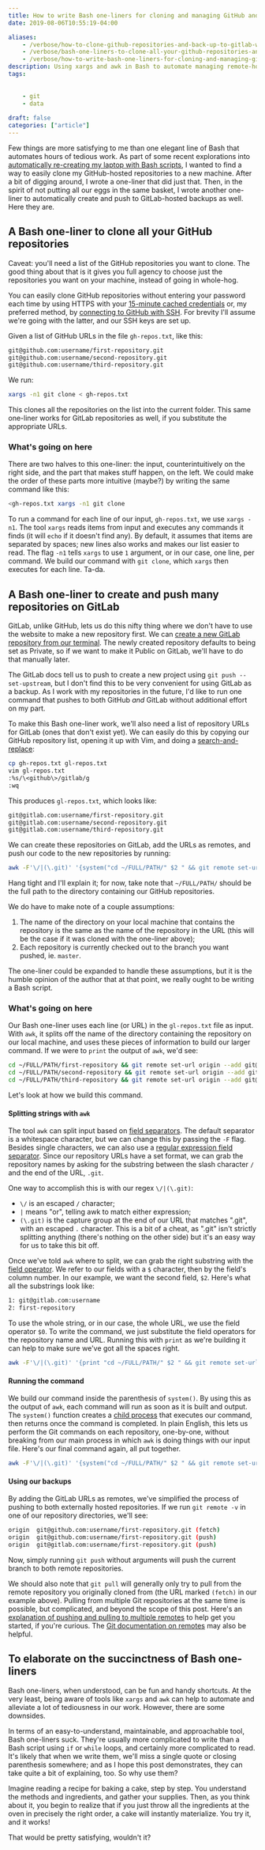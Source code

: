 ```yaml
---
title: How to write Bash one-liners for cloning and managing GitHub and GitLab repositories
date: 2019-08-06T10:55:19-04:00

aliases:
    - /verbose/how-to-clone-github-repositories-and-back-up-to-gitlab-with-bash-one-liners/
    - /verbose/bash-one-liners-to-clone-all-your-github-repositories-and-back-them-up-to-gitlab/
    - /verbose/how-to-write-bash-one-liners-for-cloning-and-managing-github-and-gitlab-repositories/
description: Using xargs and awk in Bash to automate managing remote-hosted repositories.
tags:
    
    
    - git
    - data
 
draft: false
categories: ["article"]
---
```


Few things are more satisfying to me than one elegant line of Bash that automates hours of tedious work. As part of some recent explorations into [automatically re-creating my laptop with Bash scripts](/blog/how-to-set-up-a-fresh-ubuntu-desktop-using-only-dotfiles-and-bash-scripts/), I wanted to find a way to easily clone my GitHub-hosted repositories to a new machine. After a bit of digging around, I wrote a one-liner that did just that. Then, in the spirit of not putting all our eggs in the same basket, I wrote another one-liner to automatically create and push to GitLab-hosted backups as well. Here they are.

## A Bash one-liner to clone all your GitHub repositories

Caveat: you'll need a list of the GitHub repositories you want to clone. The good thing about that is it gives you full agency to choose just the repositories you want on your machine, instead of going in whole-hog.

You can easily clone GitHub repositories without entering your password each time by using HTTPS with your [15-minute cached credentials](https://docs.github.com/en/get-started/getting-started-with-git/caching-your-github-credentials-in-git) or, my preferred method, by [connecting to GitHub with SSH](https://docs.github.com/en/authentication/connecting-to-github-with-ssh). For brevity I'll assume we're going with the latter, and our SSH keys are set up.

Given a list of GitHub URLs in the file `gh-repos.txt`, like this:

```txt
git@github.com:username/first-repository.git
git@github.com:username/second-repository.git
git@github.com:username/third-repository.git
```

We run:

```bash
xargs -n1 git clone < gh-repos.txt
```

This clones all the repositories on the list into the current folder. This same one-liner works for GitLab repositories as well, if you substitute the appropriate URLs.

### What's going on here

There are two halves to this one-liner: the input, counterintuitively on the right side, and the part that makes stuff happen, on the left. We could make the order of these parts more intuitive (maybe?) by writing the same command like this:

```bash
<gh-repos.txt xargs -n1 git clone
```

To run a command for each line of our input, `gh-repos.txt`, we use `xargs -n1`. The tool `xargs` reads items from input and executes any commands it finds (it will `echo` if it doesn't find any). By default, it assumes that items are separated by spaces; new lines also works and makes our list easier to read. The flag `-n1` tells `xargs` to use `1` argument, or in our case, one line, per command. We build our command with `git clone`, which `xargs` then executes for each line. Ta-da.

## A Bash one-liner to create and push many repositories on GitLab

GitLab, unlike GitHub, lets us do this nifty thing where we don't have to use the website to make a new repository first. We can [create a new GitLab repository from our terminal](https://docs.gitlab.com/ee/user/project/working_with_projects.html#create-a-new-project-with-git-push). The newly created repository defaults to being set as Private, so if we want to make it Public on GitLab, we'll have to do that manually later.

The GitLab docs tell us to push to create a new project using `git push --set-upstream`, but I don't find this to be very convenient for using GitLab as a backup. As I work with my repositories in the future, I'd like to run one command that pushes to both GitHub _and_ GitLab without additional effort on my part.

To make this Bash one-liner work, we'll also need a list of repository URLs for GitLab (ones that don't exist yet). We can easily do this by copying our GitHub repository list, opening it up with Vim, and doing a [search-and-replace](https://vim.fandom.com/wiki/Search_and_replace):

```bash
cp gh-repos.txt gl-repos.txt
vim gl-repos.txt
:%s/\<github\>/gitlab/g
:wq
```

This produces `gl-repos.txt`, which looks like:

```txt
git@gitlab.com:username/first-repository.git
git@gitlab.com:username/second-repository.git
git@gitlab.com:username/third-repository.git
```

We can create these repositories on GitLab, add the URLs as remotes, and push our code to the new repositories by running:

```bash
awk -F'\/|(\.git)' '{system("cd ~/FULL/PATH/" $2 " && git remote set-url origin --add " $0 " && git push")}' gl-repos.txt
```

Hang tight and I'll explain it; for now, take note that `~/FULL/PATH/` should be the full path to the directory containing our GitHub repositories.

We do have to make note of a couple assumptions:

1. The name of the directory on your local machine that contains the repository is the same as the name of the repository in the URL (this will be the case if it was cloned with the one-liner above);
2. Each repository is currently checked out to the branch you want pushed, ie. `master`.

The one-liner could be expanded to handle these assumptions, but it is the humble opinion of the author that at that point, we really ought to be writing a Bash script.

### What's going on here

Our Bash one-liner uses each line (or URL) in the `gl-repos.txt` file as input. With `awk`, it splits off the name of the directory containing the repository on our local machine, and uses these pieces of information to build our larger command. If we were to `print` the output of `awk`, we'd see:

```bash
cd ~/FULL/PATH/first-repository && git remote set-url origin --add git@gitlab.com:username/first-repository.git && git push
cd ~/FULL/PATH/second-repository && git remote set-url origin --add git@gitlab.com:username/second-repository.git && git push
cd ~/FULL/PATH/third-repository && git remote set-url origin --add git@gitlab.com:username/third-repository.git && git push
```

Let's look at how we build this command.

#### Splitting strings with `awk`

The tool `awk` can split input based on [field separators](https://www.gnu.org/software/gawk/manual/html_node/Command-Line-Field-Separator.html). The default separator is a whitespace character, but we can change this by passing the `-F` flag. Besides single characters, we can also use a [regular expression field separator](https://www.gnu.org/software/gawk/manual/html_node/Regexp-Field-Splitting.html#Regexp-Field-Splitting). Since our repository URLs have a set format, we can grab the repository names by asking for the substring between the slash character `/` and the end of the URL, `.git`.

One way to accomplish this is with our regex `\/|(\.git)`:

* `\/` is an escaped `/` character;
* `|` means "or", telling awk to match either expression;
* `(\.git)` is the capture group at the end of our URL that matches ".git", with an escaped `.` character. This is a bit of a cheat, as ".git" isn't strictly splitting anything (there's nothing on the other side) but it's an easy way for us to take this bit off.

Once we've told `awk` where to split, we can grab the right substring with the [field operator](https://www.gnu.org/software/gawk/manual/html_node/Fields.html#index-_0024-_0028dollar-sign_0029_002c-_0024-field-operator). We refer to our fields with a `$` character, then by the field's column number. In our example, we want the second field, `$2`. Here's what all the substrings look like:

```bash
1: git@gitlab.com:username
2: first-repository
```

To use the whole string, or in our case, the whole URL, we use the field operator `$0`. To write the command, we just substitute the field operators for the repository name and URL. Running this with `print` as we're building it can help to make sure we've got all the spaces right.

```bash
awk -F'\/|(\.git)' '{print "cd ~/FULL/PATH/" $2 " && git remote set-url origin --add " $0 " && git push"}' gl-repos.txt
```

#### Running the command

We build our command inside the parenthesis of `system()`. By using this as the output of `awk`, each command will run as soon as it is built and output. The `system()` function creates a [child process](https://en.wikipedia.org/wiki/Child_process) that executes our command, then returns once the command is completed. In plain English, this lets us perform the Git commands on each repository, one-by-one, without breaking from our main process in which `awk` is doing things with our input file. Here's our final command again, all put together.

```bash
awk -F'\/|(\.git)' '{system("cd ~/FULL/PATH/" $2 " && git remote set-url origin --add " $0 " && git push")}' gl-repos.txt
```

#### Using our backups

By adding the GitLab URLs as remotes, we've simplified the process of pushing to both externally hosted repositories. If we run `git remote -v` in one of our repository directories, we'll see:

```bash
origin  git@github.com:username/first-repository.git (fetch)
origin  git@github.com:username/first-repository.git (push)
origin  git@gitlab.com:username/first-repository.git (push)
```

Now, simply running `git push` without arguments will push the current branch to both remote repositories.

We should also note that `git pull` will generally only try to pull from the remote repository you originally cloned from (the URL marked `(fetch)` in our example above). Pulling from multiple Git repositories at the same time is possible, but complicated, and beyond the scope of this post. Here's an [explanation of pushing and pulling to multiple remotes](https://astrofloyd.wordpress.com/2015/05/05/git-pushing-to-and-pulling-from-multiple-remote-locations-remote-url-and-pushurl/) to help get you started, if you're curious. The [Git documentation on remotes](https://git-scm.com/book/en/v2/Git-Basics-Working-with-Remotes) may also be helpful.

## To elaborate on the succinctness of Bash one-liners

Bash one-liners, when understood, can be fun and handy shortcuts. At the very least, being aware of tools like `xargs` and `awk` can help to automate and alleviate a lot of tediousness in our work. However, there are some downsides.

In terms of an easy-to-understand, maintainable, and approachable tool, Bash one-liners suck. They're usually more complicated to write than a Bash script using `if` or `while` loops, and certainly more complicated to read. It's likely that when we write them, we'll miss a single quote or closing parenthesis somewhere; and as I hope this post demonstrates, they can take quite a bit of explaining, too. So why use them?

Imagine reading a recipe for baking a cake, step by step. You understand the methods and ingredients, and gather your supplies. Then, as you think about it, you begin to realize that if you just throw all the ingredients at the oven in precisely the right order, a cake will instantly materialize. You try it, and it works!

That would be pretty satisfying, wouldn't it?
